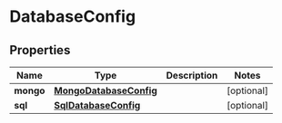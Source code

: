 
# DatabaseConfig

## Properties
Name | Type | Description | Notes
------------ | ------------- | ------------- | -------------
**mongo** | [**MongoDatabaseConfig**](MongoDatabaseConfig.md) |  |  [optional]
**sql** | [**SqlDatabaseConfig**](SqlDatabaseConfig.md) |  |  [optional]



